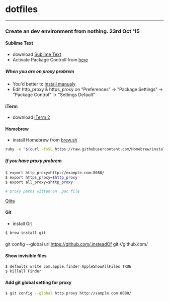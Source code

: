 # dotfiles


---


### Create an dev environment from nothing. 23rd Oct '15


#### Sublime Text

- download [Sublime Text](http://www.sublimetext.com/)
- Activate Package Controll from [here]()


##### When you are on proxy probrem

- You'd better to [install manualy](https://packagecontrol.io/installation#st2)
- Edit http_proxy & https_proxy on "Preferences" -> "Package Settings" -> "Package Control" -> "Settings Default"


#### iTerm

- download [iTerm 2](https://www.iterm2.com/)


#### Homebrew

- install Homebrew from [brew.sh](http://brew.sh/)

```zsh
ruby -e "$(curl -fsSL https://raw.githubusercontent.com/Homebrew/install/master/install)"
```


##### If you have proxy probrem

```zsh
$ export http_proxy=http://example.com:8080/
$ export https_proxy=$http_proxy
$ export all_proxy=$http_proxy

# proxy paths witten on .pac file
```

[Qiita](http://qiita.com/gishi_yama/items/2e92d3d72e21c74704cb)


#### Git

- install Git

```zsh
$ brew install git
```

#### 

git config --global url.https://github.com/.insteadOf git://github.com/


#### Show invisible files

```zsh
$ defaults write com.apple.finder AppleShowAllFiles TRUE
$ killall Finder
```

#### Add git global setting for proxy

```zsh
$ git config --global http.proxy http://sample.com:8080/
```

